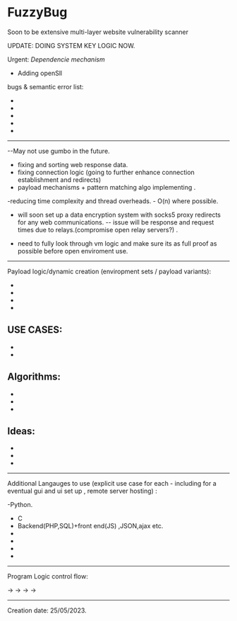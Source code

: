 # FuzzyBug
Soon to be extensive multi-layer website vulnerability scanner


UPDATE: DOING SYSTEM KEY LOGIC NOW.



Urgent: *Dependencie mechanism*

- Adding openSll

bugs & semantic error list:

-
-
-
-
-





---------
--May not use gumbo in the future.
- fixing and sorting web response data.
- fixing connection logic (going to further enhance connection establishment and redirects)
- payload mechanisms + pattern matching algo implementing .

-reducing time complexity and thread overheads. - O(n) where possible.


- will soon set up a data encryption system with socks5 proxy redirects for any web communications.
-- issue will be response and request times due to relays.(compromise open relay servers?) .


- need to fully look through vm logic and make sure its as full proof as possible before open enviroment use.


-------
Payload logic/dynamic creation (enviropment sets / payload variants):

-
-
-
-


USE CASES: 
-
-
-


Algorithms:
-
-
-
-

Ideas:
-
-
-
-

____
Additional Langauges to use (explicit use case for each - including for a eventual gui and ui set up , remote server hosting) :

-Python.
- C
- Backend(PHP,SQL)+front end(JS) ,JSON,ajax etc.
- 
-
-
-
-----





Program Logic control flow: 


->     ->    ->   ->   



-----------------------------



Creation date: 25/05/2023.

